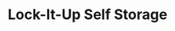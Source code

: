 ---
title: "Lock-It-Up Self Storage"
url: /oregon/lock-it-up-self-storage-dustin-road-5/
shop: Mieten
---